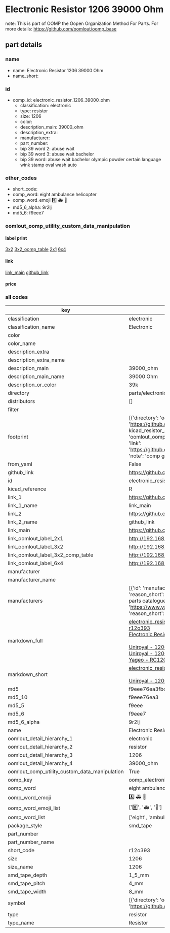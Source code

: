 # Electronic Resistor 1206 39000 Ohm  

note: This is part of OOMP the Oopen Organization Method For Parts. For more details: https://github.com/oomlout/oomp_base

##  part details





### name
* name: Electronic Resistor 1206 39000 Ohm
* name_short: 
### id
* oomp_id: electronic_resistor_1206_39000_ohm
  * classification: electronic
  * type: resistor
  * size: 1206
  * color: 
  * description_main: 39000_ohm
  * description_extra: 
  * manufacturer: 
  * part_number: 
  * bip 39 word 2: abuse wait
  * bip 39 word 3: abuse wait bachelor
  * bip 39 word: abuse wait bachelor olympic powder certain language wink stamp oval wash auto

### other_codes
* short_code: 
* oomp_word: eight ambulance helicopter
* oomp_word_emoji :eight: :ambulance: :helicopter:
* md5_6_alpha: 9r2lj
* md5_6: f9eee7






### oomlout_oomp_utility_custom_data_manipulation
#### label print
[3x2](http://192.168.1.245:1112/?label=oomp%209r2lj)
[3x2_oomp_table](http://192.168.1.107:1112/?label=oomp%209r2lj)
[2x1](http://192.168.1.242:1112/?label=oomp%209r2lj)
[6x4](http://192.168.1.55:1112/?label=oomp%209r2lj)    

#### link

[link_main](https://github.com/oomlout/oomlout_oomp_current_version_messy/tree/main/parts/electronic_resistor_1206_39000_ohm) [github_link](https://github.com/oomlout/oomlout_oomp_part_src/tree/main/parts/electronic_resistor_1206_39000_ohm)                             

#### price







### all codes 
| key | value |  
| --- | --- |  
| classification | electronic |  
| classification_name | Electronic |  
| color |  |  
| color_name |  |  
| description_extra |  |  
| description_extra_name |  |  
| description_main | 39000_ohm |  
| description_main_name | 39000 Ohm |  
| description_or_color | 39k |  
| directory | parts/electronic_resistor_1206_39000_ohm |  
| distributors | [] |  
| filter |  |  
| footprint | [{'directory': 'oomlout_oomp_footprint_bot/footprints/kicad_resistor_smd_r_1206_3216metric//working/working.kicad_mod', 'index': 0, 'link': 'https://github.com/oomlout/oomlout_oomp_footprint_bot/tree/main/foootprntss/kicad_resistor_smd_r_1206_3216metric', 'note': 'source footprint kicad_resistor_smd_r_1206_3216metric', 'oomp_key': 'oomp_kicad_resistor_smd_r_1206_3216metric'}, {'directory': 'oomlout_oomp_footprint_bot/footprints/oomlout_oomlout_oomp_part_footprints_r12o393_electronic_resistor_1206_39000_ohm//working/working.kicad_mod', 'index': 1, 'link': 'https://github.com/oomlout/oomlout_oomp_footprint_bot/tree/main/foootprntss/oomlout_oomlout_oomp_part_footprints_r12o393_electronic_resistor_1206_39000_ohm', 'note': 'oomp generated footprint', 'oomp_key': 'oomp_oomlout_oomlout_oomp_part_footprints_r12o393_electronic_resistor_1206_39000_ohm'}] |  
| from_yaml | False |  
| github_link | https://github.com/oomlout/oomlout_oomp_part_src/tree/main/parts/electronic_resistor_1206_39000_ohm |  
| id | electronic_resistor_1206_39000_ohm |  
| kicad_reference | R |  
| link_1 | https://github.com/oomlout/oomlout_oomp_current_version_messy/tree/main/parts/electronic_resistor_1206_39000_ohm |  
| link_1_name | link_main |  
| link_2 | https://github.com/oomlout/oomlout_oomp_part_src/tree/main/parts/electronic_resistor_1206_39000_ohm |  
| link_2_name | github_link |  
| link_main | https://github.com/oomlout/oomlout_oomp_current_version_messy/tree/main/parts/electronic_resistor_1206_39000_ohm |  
| link_oomlout_label_2x1 | http://192.168.1.242:1112/?label=oomp%209r2lj |  
| link_oomlout_label_3x2 | http://192.168.1.245:1112/?label=oomp%209r2lj |  
| link_oomlout_label_3x2_oomp_table | http://192.168.1.107:1112/?label=oomp%209r2lj |  
| link_oomlout_label_6x4 | http://192.168.1.55:1112/?label=oomp%209r2lj |  
| manufacturer |  |  
| manufacturer_name |  |  
| manufacturers | [{'id': 'manufacturer_uniroyal', 'link': '', 'name': 'Uniroyal', 'note': {'reason': 'did this one first, but not in jlc pcb basic parts and 1 percent are and they are the same price', 'reason_short': 'not in jlc basic parts'}, 'part_number': '1206W4J0393T5E'}, {'id': 'manufacturer_uniroyal', 'link': '', 'name': 'Uniroyal', 'note': {'reason': 'in the jlc basic parts catalogue', 'reason_short': 'jlc basic part'}, 'part_number': '1206W4F3902T5E'}, {'id': 'manufacturer_yageo', 'link': 'https://www.yageo.com/en/Chart/Download/pdf/RC1206JR-0739KL', 'name': 'Yageo', 'note': {'reason': 'yageo is a commonly cross referenced part number', 'reason_short': 'available everywhere'}, 'part_number': 'RC1206JR-0739KL'}] |  
| markdown_full | [electronic_resistor_1206_39000_ohm](https://github.com/oomlout/oomlout_oomp_current_version_messy/tree/main/parts/electronic_resistor_1206_39000_ohm)<br>[r12o393](https://github.com/oomlout/oomlout_oomp_current_version_messy/tree/main/parts/electronic_resistor_1206_39000_ohm)<br>[Electronic Resistor 1206 39000 Ohm](https://github.com/oomlout/oomlout_oomp_current_version_messy/tree/main/parts/electronic_resistor_1206_39000_ohm)<br><br>[Uniroyal - 1206W4J0393T5E- not in jlc basic parts]() [(L)  ](https://www.lcsc.com/search?q=1206W4J0393T5E)[(D)  ](https://www.digikey.com/en/products?keywords=1206W4J0393T5E)[(M)  ](https://www.mouser.com/Search/Refine?Keyword=1206W4J0393T5E)[(N)  ](https://www.newark.com/search?st=1206W4J0393T5E)[(SZ)  ](https://so.szlcsc.com/global.html?k=1206W4J0393T5E)<br>[Uniroyal - 1206W4F3902T5E- jlc basic part]() [(L)  ](https://www.lcsc.com/search?q=1206W4F3902T5E)[(D)  ](https://www.digikey.com/en/products?keywords=1206W4F3902T5E)[(M)  ](https://www.mouser.com/Search/Refine?Keyword=1206W4F3902T5E)[(N)  ](https://www.newark.com/search?st=1206W4F3902T5E)[(SZ)  ](https://so.szlcsc.com/global.html?k=1206W4F3902T5E)<br>[Yageo - RC1206JR-0739KL- available everywhere](https://www.yageo.com/en/Chart/Download/pdf/RC1206JR-0739KL) [(L)  ](https://www.lcsc.com/search?q=RC1206JR-0739KL)[(D)  ](https://www.digikey.com/en/products?keywords=RC1206JR-0739KL)[(M)  ](https://www.mouser.com/Search/Refine?Keyword=RC1206JR-0739KL)[(N)  ](https://www.newark.com/search?st=RC1206JR-0739KL)[(SZ)  ](https://so.szlcsc.com/global.html?k=RC1206JR-0739KL)<br> |  
| markdown_short | [electronic_resistor_1206_39000_ohm](https://github.com/oomlout/oomlout_oomp_current_version_messy/tree/main/parts/electronic_resistor_1206_39000_ohm)<br><br>[Uniroyal - 1206W4J0393T5E- not in jlc basic parts]()[Uniroyal - 1206W4F3902T5E- jlc basic part]()[Yageo - RC1206JR-0739KL- available everywhere](https://www.yageo.com/en/Chart/Download/pdf/RC1206JR-0739KL) |  
| md5 | f9eee76ea3fbcf9c96d499a4227d9809 |  
| md5_10 | f9eee76ea3 |  
| md5_5 | f9eee |  
| md5_6 | f9eee7 |  
| md5_6_alpha | 9r2lj |  
| name | Electronic Resistor 1206 39000 Ohm |  
| oomlout_detail_hierarchy_1 | electronic |  
| oomlout_detail_hierarchy_2 | resistor |  
| oomlout_detail_hierarchy_3 | 1206 |  
| oomlout_detail_hierarchy_4 | 39000_ohm |  
| oomlout_oomp_utility_custom_data_manipulation | True |  
| oomp_key | oomp_electronic_resistor_1206_39000_ohm |  
| oomp_word | eight ambulance helicopter |  
| oomp_word_emoji | :eight: :ambulance: :helicopter: |  
| oomp_word_emoji_list | [':eight:', ':ambulance:', ':helicopter:'] |  
| oomp_word_list | ['eight', 'ambulance', 'helicopter'] |  
| package_style | smd_tape |  
| part_number |  |  
| part_number_name |  |  
| short_code | r12o393 |  
| size | 1206 |  
| size_name | 1206 |  
| smd_tape_depth | 1_5_mm |  
| smd_tape_pitch | 4_mm |  
| smd_tape_width | 8_mm |  
| symbol | [{'directory': 'oomlout_oomp_symbol_bot/symbols/kicad_device_r//working/working.kicad_sym', 'index': 0, 'link': 'https://github.com/oomlout/oomlout_oomp_symbol_bot/tree/main/symbols/kicad_device_r', 'oomp_key': 'oomp_kicad_device_r'}] |  
| type | resistor |  
| type_name | Resistor |  

